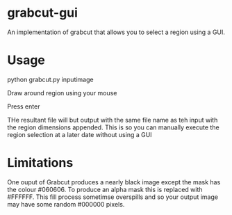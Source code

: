 # grabcut-gui

An implementation of grabcut that allows you to select a region using a GUI. 

# Usage

python grabcut.py inputimage

Draw around region using your mouse

Press enter

THe resultant file will but output with the same file name as teh input with the region dimensions appended. This is so you can manually execute the region selection at a later date without using a GUI

# Limitations
One ouput of Grabcut produces a nearly black image except the mask has the colour #060606. To produce an alpha mask this is replaced with #FFFFFF. This fill process sometimse overspills and so your output image may have some random #000000 pixels.
